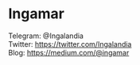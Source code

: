 # Ingamar
Telegram: @Ingalandia  
Twitter: https://twitter.com/Ingalandia  
Blog: https://medium.com/@ingamar  
